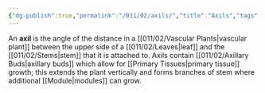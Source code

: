 ```yaml
---
{"dg-publish":true,"permalink":"/011/02/axils/","title":"Axils","tags":["BIOL412"],"noteIcon":"1","created":"2024-10-19T20:27:19.016-07:00","updated":"2024-09-26T15:03:27.980-07:00"}
---
```


An **axil** is the angle of the distance in a [[011/02/Vascular Plants\|vascular plant]] between the upper side of a [[011/02/Leaves\|leaf]] and the [[011/02/Stems\|stem]] that it is attached to. Axils contain [[011/02/Axillary Buds\|axillary buds]] which allow for [[Primary Tissues\|primary tissue]] growth; this extends the plant vertically and forms branches of stem where additional [[Module\|modules]] can grow.